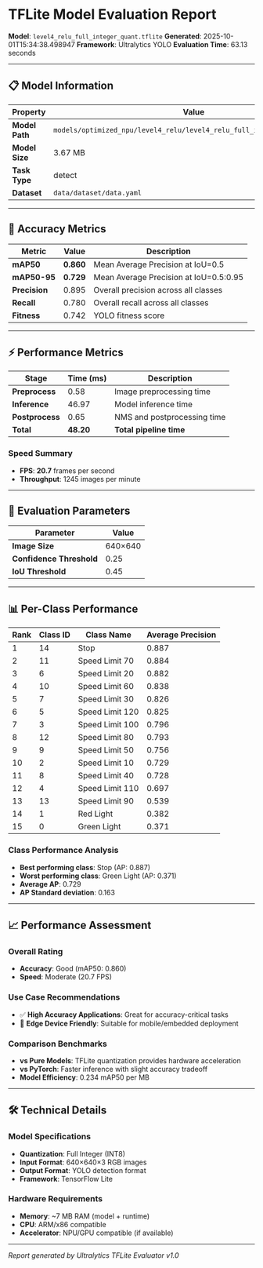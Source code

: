 # TFLite Model Evaluation Report

**Model**: `level4_relu_full_integer_quant.tflite`
**Generated**: 2025-10-01T15:34:38.498947
**Framework**: Ultralytics YOLO
**Evaluation Time**: 63.13 seconds

---

## 📋 Model Information

| Property | Value |
|----------|-------|
| **Model Path** | `models/optimized_npu/level4_relu/level4_relu_full_integer_quant.tflite` |
| **Model Size** | 3.67 MB |
| **Task Type** | detect |
| **Dataset** | `data/dataset/data.yaml` |

---

## 🎯 Accuracy Metrics

| Metric | Value | Description |
|--------|-------|-------------|
| **mAP50** | **0.860** | Mean Average Precision at IoU=0.5 |
| **mAP50-95** | **0.729** | Mean Average Precision at IoU=0.5:0.95 |
| **Precision** | 0.895 | Overall precision across all classes |
| **Recall** | 0.780 | Overall recall across all classes |
| **Fitness** | 0.742 | YOLO fitness score |

---

## ⚡ Performance Metrics

| Stage | Time (ms) | Description |
|-------|-----------|-------------|
| **Preprocess** | 0.58 | Image preprocessing time |
| **Inference** | 46.97 | Model inference time |
| **Postprocess** | 0.65 | NMS and postprocessing time |
| **Total** | **48.20** | **Total pipeline time** |

### Speed Summary
- **FPS**: **20.7** frames per second
- **Throughput**: 1245 images per minute

---

## 🎪 Evaluation Parameters

| Parameter | Value |
|-----------|-------|
| **Image Size** | 640×640 |
| **Confidence Threshold** | 0.25 |
| **IoU Threshold** | 0.45 |

---
## 📊 Per-Class Performance

| Rank | Class ID | Class Name | Average Precision |
|------|----------|------------|-------------------|
| 1 | 14 | Stop | 0.887 |
| 2 | 11 | Speed Limit 70 | 0.884 |
| 3 | 6 | Speed Limit 20 | 0.882 |
| 4 | 10 | Speed Limit 60 | 0.838 |
| 5 | 7 | Speed Limit 30 | 0.826 |
| 6 | 5 | Speed Limit 120 | 0.825 |
| 7 | 3 | Speed Limit 100 | 0.796 |
| 8 | 12 | Speed Limit 80 | 0.793 |
| 9 | 9 | Speed Limit 50 | 0.756 |
| 10 | 2 | Speed Limit 10 | 0.729 |
| 11 | 8 | Speed Limit 40 | 0.728 |
| 12 | 4 | Speed Limit 110 | 0.697 |
| 13 | 13 | Speed Limit 90 | 0.539 |
| 14 | 1 | Red Light | 0.382 |
| 15 | 0 | Green Light | 0.371 |

### Class Performance Analysis
- **Best performing class**: Stop (AP: 0.887)
- **Worst performing class**: Green Light (AP: 0.371)
- **Average AP**: 0.729
- **AP Standard deviation**: 0.163

---
## 📈 Performance Assessment

### Overall Rating
- **Accuracy**: Good (mAP50: 0.860)
- **Speed**: Moderate (20.7 FPS)

### Use Case Recommendations
- ✅ **High Accuracy Applications**: Great for accuracy-critical tasks
- 📱 **Edge Device Friendly**: Suitable for mobile/embedded deployment

### Comparison Benchmarks
- **vs Pure Models**: TFLite quantization provides hardware acceleration
- **vs PyTorch**: Faster inference with slight accuracy tradeoff
- **Model Efficiency**: 0.234 mAP50 per MB

---

## 🛠️ Technical Details

### Model Specifications
- **Quantization**: Full Integer (INT8)
- **Input Format**: 640×640×3 RGB images
- **Output Format**: YOLO detection format
- **Framework**: TensorFlow Lite

### Hardware Requirements
- **Memory**: ~7 MB RAM (model + runtime)
- **CPU**: ARM/x86 compatible
- **Accelerator**: NPU/GPU compatible (if available)

---

*Report generated by Ultralytics TFLite Evaluator v1.0*
